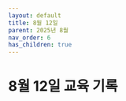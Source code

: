 ```yaml
---
layout: default
title: 8월 12일
parent: 2025년 8월
nav_order: 6
has_children: true
---
```


# 8월 12일 교육 기록
